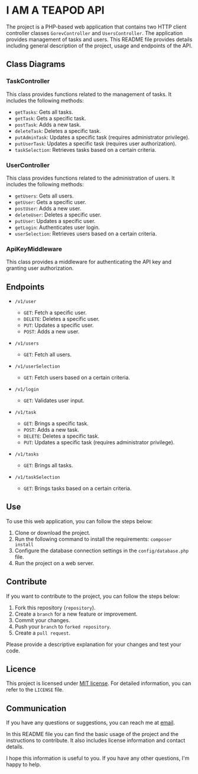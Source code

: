 # I AM A TEAPOD API

The project is a PHP-based web application that contains two HTTP client controller classes `GorevController` and `UsersController`. The application provides management of tasks and users. This README file provides details including general description of the project, usage and endpoints of the API.

## Class Diagrams

### TaskController

This class provides functions related to the management of tasks. It includes the following methods:

- `getTasks`: Gets all tasks.
- `getTask`: Gets a specific task.
- `postTask`: Adds a new task.
- `deleteTask`: Deletes a specific task.
- `putAdminTask`: Updates a specific task (requires administrator privilege).
- `putUserTask`: Updates a specific task (requires user authorization).
- `taskSelection`: Retrieves tasks based on a certain criteria.

### UserController

This class provides functions related to the administration of users. It includes the following methods:

- `getUsers`: Gets all users.
- `getUser`: Gets a specific user.
- `postUser`: Adds a new user.
- `deleteUser`: Deletes a specific user.
- `putUser`: Updates a specific user.
- `getLogin`: Authenticates user login.
- `userSelection`: Retrieves users based on a certain criteria.

### ApiKeyMiddleware

This class provides a middleware for authenticating the API key and granting user authorization.

## Endpoints

- `/v1/user`
    
    - `GET`: Fetch a specific user.
    - `DELETE`: Deletes a specific user.
    - `PUT`: Updates a specific user.
    - `POST`: Adds a new user.
- `/v1/users`
    
    - `GET`: Fetch all users.
- `/v1/userSelection`
    
    - `GET`: Fetch users based on a certain criteria.
- `/v1/login`
    
    - `GET`: Validates user input.
- `/v1/task`
    
    - `GET`: Brings a specific task.
    - `POST`: Adds a new task.
    - `DELETE`: Deletes a specific task.
    - `PUT`: Updates a specific task (requires administrator privilege).
- `/v1/tasks`
    
    - `GET`: Brings all tasks.
- `/v1/taskSelection`
    - `GET`: Brings tasks based on a certain criteria.

## Use

To use this web application, you can follow the steps below:

1. Clone or download the project.
2. Run the following command to install the requirements: `composer install`
3. Configure the database connection settings in the `config/database.php` file.
4. Run the project on a web server.

## Contribute

If you want to contribute to the project, you can follow the steps below:

1. Fork this repository (`repository`).
2. Create a `branch` for a new feature or improvement.
3. Commit your changes.
4. Push your `branch` to `forked repository`.
5. Create a `pull request`.

Please provide a descriptive explanation for your changes and test your code.

## Licence

This project is licensed under [MIT license](https://opensource.org/licenses/MIT). For detailed information, you can refer to the `LICENSE` file.

## Communication

If you have any questions or suggestions, you can reach me at [email](mailto:info@batuhanaydn.com).

In this README file you can find the basic usage of the project and the instructions to contribute. It also includes license information and contact details.

I hope this information is useful to you. If you have any other questions, I'm happy to help.